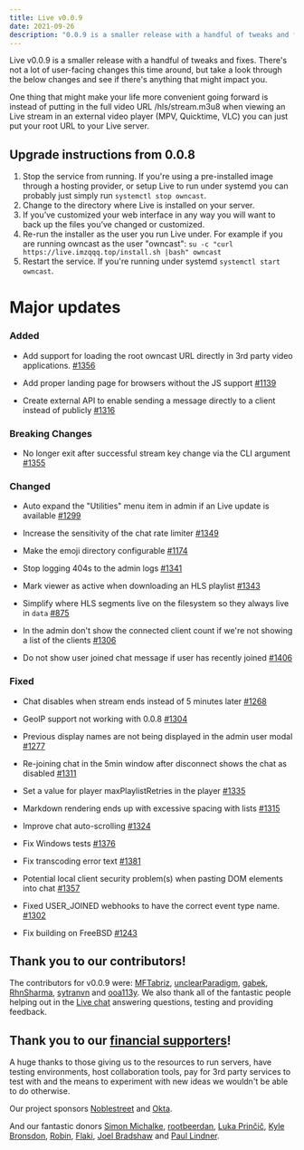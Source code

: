 ```yaml
---
title: Live v0.0.9
date: 2021-09-26
description: "0.0.9 is a smaller release with a handful of tweaks and fixes for Live."
---
```


Live v0.0.9 is a smaller release with a handful of tweaks and fixes. There's not a lot of user-facing changes this time around, but take a look through the below changes and see if there's anything that might impact you.

One thing that might make your life more convenient going forward is instead of putting in the full video URL /hls/stream.m3u8 when viewing an Live stream in an external video player (MPV, Quicktime, VLC) you can just put your root URL to your Live server.

## Upgrade instructions from 0.0.8

1. Stop the service from running. If you're using a pre-installed image through a hosting provider, or setup Live to run under systemd you can probably just simply run `systemctl stop owncast`.
1. Change to the directory where Live is installed on your server.
1. If you’ve customized your web interface in any way you will want to back up the files you’ve changed or customized.
1. Re-run the installer as the user you run Live under. For example if you are running owncast as the user "owncast": `su -c "curl https://live.imzqqq.top/install.sh |bash" owncast`
1. Restart the service. If you're running under systemd `systemctl start owncast`.

# Major updates

### Added

- Add support for loading the root owncast URL directly in 3rd party video applications. [#1356](https://github.com/imzqqq/pull/1356)

- Add proper landing page for browsers without the JS support [#1139](https://github.com/imzqqq/issues/1139)

- Create external API to enable sending a message directly to a client instead of publicly [#1316](https://github.com/imzqqq/issues/1316)

### Breaking Changes

- No longer exit after successful stream key change via the CLI argument [#1355](https://github.com/imzqqq/pull/1355)

### Changed

- Auto expand the "Utilities" menu item in admin if an Live update is available [#1299](https://github.com/imzqqq/issues/1299)

- Increase the sensitivity of the chat rate limiter [#1349](https://github.com/imzqqq/issues/1349)

- Make the emoji directory configurable [#1174](https://github.com/imzqqq/issues/1174)

- Stop logging 404s to the admin logs [#1341](https://github.com/imzqqq/issues/1341)

- Mark viewer as active when downloading an HLS playlist [#1343](https://github.com/imzqqq/issues/1343)

- Simplify where HLS segments live on the filesystem so they always live in `data` [#875](https://github.com/imzqqq/issues/875)

- In the admin don't show the connected client count if we're not showing a list of the clients [#1306](https://github.com/imzqqq/issues/1306)

- Do not show user joined chat message if user has recently joined [#1406](https://github.com/imzqqq/issues/1406)

### Fixed

- Chat disables when stream ends instead of 5 minutes later [#1268](https://github.com/imzqqq/issues/1268)

- GeoIP support not working with 0.0.8 [#1304](https://github.com/imzqqq/issues/1304)

- Previous display names are not being displayed in the admin user modal [#1277](https://github.com/imzqqq/issues/1277)

- Re-joining chat in the 5min window after disconnect shows the chat as disabled [#1311](https://github.com/imzqqq/issues/1311)

- Set a value for player maxPlaylistRetries in the player [#1335](https://github.com/imzqqq/issues/1335)

- Markdown rendering ends up with excessive spacing with lists [#1315](https://github.com/imzqqq/issues/1315)

- Improve chat auto-scrolling [#1324](https://github.com/imzqqq/issues/1324)

- Fix Windows tests [#1376](https://github.com/imzqqq/pull/1376)

- Fix transcoding error text [#1381](https://github.com/imzqqq/pull/1381)

- Potential local client security problem(s) when pasting DOM elements into chat [#1357](https://github.com/imzqqq/issues/1357)

- Fixed USER_JOINED webhooks to have the correct event type name. [#1302](https://github.com/imzqqq/issues/1302)

- Fix building on FreeBSD [#1243](https://github.com/imzqqq/issues/1243)

## Thank you to our contributors!

The contributors for v0.0.9 were:
[MFTabriz](https://github.com/MFTabriz), [unclearParadigm](https://github.com/unclearParadigm), [gabek](https://github.com/gabek), [RhnSharma](https://github.com/RhnSharma), [sytranvn](https://github.com/sytranvn) and [ooa113y](https://github.com/ooa113y).
We also thank all of the fantastic people helping out in the [Live chat](https://owncast.rocket.chat) answering questions, testing and providing feedback.

## Thank you to our [financial supporters](https://opencollective.com/owncast)!

A huge thanks to those giving us to the resources to run servers, have testing environments, host collaboration tools, pay for 3rd party services to test with and the means to experiment with new ideas we wouldn't be able to do otherwise.

Our project sponsors [Noblestreet](https://opencollective.com/noblestreet) and [Okta](https://opencollective.com/okta).

And our fantastic donors [Simon Michalke](https://opencollective.com/simon-michalke), [rootbeerdan](https://opencollective.com/rootbeerdan), [Luka Prinčič](https://opencollective.com/luka-princic), [Kyle Bronsdon](https://opencollective.com/guest-7c7eb0e8), [Robin](https://opencollective.com/robin-mol1), [Flaki](https://opencollective.com/flaki), [Joel Bradshaw](https://opencollective.com/joel-bradshaw) and [Paul Lindner](https://opencollective.com/lindner).
